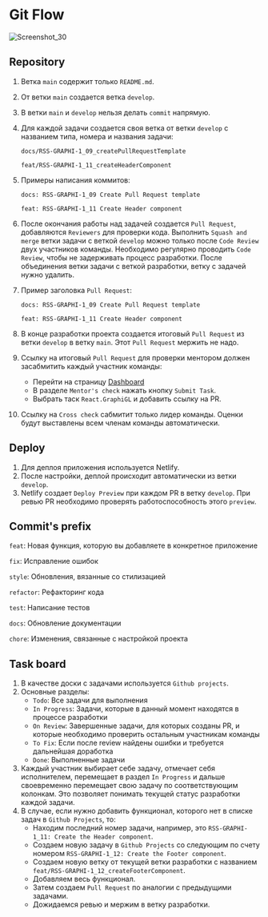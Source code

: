 # Git Flow

![Screenshot_30](https://github.com/user-attachments/assets/78d10c9b-cd3a-40a1-bfb1-54ed0babe096)


## Repository

1. Ветка `main` содержит только `README.md`.
2. От ветки `main` создается ветка `develop`.
3. В ветки `main` и `develop` нельзя делать `commit` напрямую.
4. Для каждой задачи создается своя ветка от ветки `develop` с названием типа, номера и названия задачи:
   
   `docs/RSS-GRAPHI-1_09_createPullRequestTemplate`
   
   `feat/RSS-GRAPHI-1_11_createHeaderComponent`
5. Примеры написания коммитов:
   
   `docs: RSS-GRAPHI-1_09 Create Pull Request template`
   
   `feat: RSS-GRAPHI-1_11 Create Header component`
6. После окончания работы над задачей создается `Pull Request`, добавляются `Reviewers` для проверки кода. Выполнить `Squash and merge` ветки задачи с веткой `develop` можно только после `Code Review` двух участников команды. Необходимо регулярно проводить `Code Review`, чтобы не задерживать процесс разработки. После объединения ветки задачи с веткой разработки, ветку с задачей нужно удалить.
7. Пример заголовка `Pull Request`:

   `docs: RSS-GRAPHI-1_09 Create Pull Request template`
   
   `feat: RSS-GRAPHI-1_11 Create Header component`
8. В конце разработки проекта создается итоговый `Pull Request` из ветки `develop` в ветку `main`. Этот `Pull Request` мержить не надо.
9. Ссылку на итоговый `Pull Request` для проверки ментором должен засабмитить каждый участник команды:
   - Перейти на страницу [Dashboard](https://app.rs.school/course/student/dashboard?course=react-2024-q3)
   - В разделе `Mentor's check` нажать кнопку `Submit Task`.
   - Выбрать таск `React.GraphiGL` и добавить ссылку на PR.
10. Ссылку на `Cross check` сабмитит только лидер команды. Оценки будут выставлены всем членам команды автоматически.

## Deploy

1. Для деплоя приложения используется Netlify.
2. После настройки, деплой происходит автоматически из ветки `develop`.
3. Netlify создает `Deploy Preview` при каждом PR в ветку `develop`. При ревью PR необходимо проверять работоспособность этого `preview`.

## Commit's prefix

`feat`: Новая функция, которую вы добавляете в конкретное приложение

`fix`: Исправление ошибок

`style`: Обновления, вязанные со стилизацией

`refactor`: Рефакторинг кода

`test`: Написание тестов

`docs`: Обновление документации

`chore`: Изменения, связанные с настройкой проекта


## Task board
1. В качестве доски с задачами используется `Github projects`.
2. Основные разделы:
   - `Todo`: Все задачи для выполнения
   - `In Progress`: Задачи, которые в данный момент находятся в процессе разработки
   - `On Review`: Завершенные задачи, для которых созданы PR, и которые необходимо проверить остальным участникам команды
   - `To Fix`: Если после review найдены ошибки и требуется дальнейшая доработка
   - `Done`: Выполненные задачи
3. Каждый участник выбирает себе задачу, отмечает себя исполнителем, перемещает в раздел `In Progress` и дальше своевременно перемещает свою задачу по соответствующим колонкам. Это позволяет понимать текущей статус разработки каждой задачи.
4. В случае, если нужно добавить функционал, которого нет в списке задач в `Github Projects`, то:
   - Находим последний номер задачи, например, это `RSS-GRAPHI-1_11: Create the Header component`. 
   - Создаем новую задачу в `Github Projects` со следующим по счету номером `RSS-GRAPHI-1_12: Create the Footer component`. 
   - Создаем новую ветку от текущей ветки разработки с названием `feat/RSS-GRAPHI-1_12_createFooterComponent`. 
   - Добавляем весь функционал.
   - Затем создаем `Pull Request` по аналогии с предыдущими задачами.
   - Дожидаемся ревью и мержим в ветку разработки.
